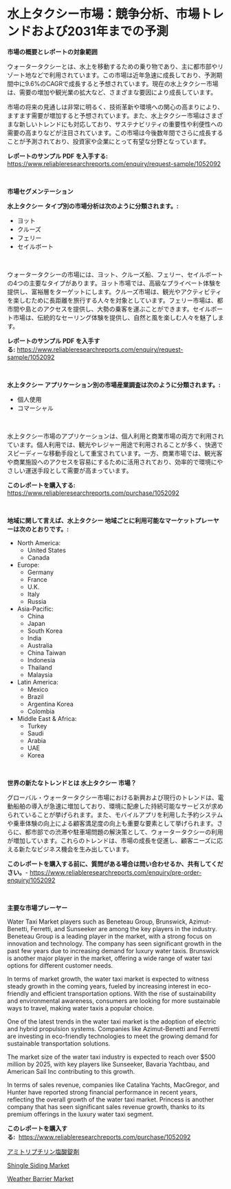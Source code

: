 <p><h1>水上タクシー市場：競争分析、市場トレンドおよび2031年までの予測</h1></p><p><strong>市場の概要とレポートの対象範囲</strong></p>
<p><p>ウォータータクシーとは、水上を移動するための乗り物であり、主に都市部やリゾート地などで利用されています。この市場は近年急速に成長しており、予測期間中に9.6%のCAGRで成長すると予想されています。現在の水上タクシー市場は、需要の増加や観光業の拡大など、さまざまな要因により成長しています。</p><p>市場の将来の見通しは非常に明るく、技術革新や環境への関心の高まりにより、ますます需要が増加すると予想されています。また、水上タクシー市場はさまざまな新しいトレンドにも対応しており、サステナビリティの重要性や利便性への需要の高まりなどが注目されています。この市場は今後数年間でさらに成長することが予測されており、投資家や企業にとって有望な分野となっています。</p></p>
<p><strong>レポートのサンプル PDF を入手する:</strong> <a href="https://www.reliableresearchreports.com/enquiry/request-sample/1052092">https://www.reliableresearchreports.com/enquiry/request-sample/1052092</a></p>
<p>&nbsp;</p>
<p><strong>市場セグメンテーション</strong></p>
<p><strong>水上タクシー タイプ別の市場分析は次のように分類されます。:</strong></p>
<p><ul><li>ヨット</li><li>クルーズ</li><li>フェリー</li><li>セイルボート</li></ul></p>
<p>&nbsp;</p>
<p><p>ウォータータクシーの市場には、ヨット、クルーズ船、フェリー、セイルボートの4つの主要なタイプがあります。ヨット市場では、高級なプライベート体験を提供し、富裕層をターゲットにします。クルーズ市場は、観光やアクティビティを楽しむために長距離を旅行する人々を対象としています。フェリー市場は、都市間や島とのアクセスを提供し、大勢の乗客を運ぶことができます。セイルボート市場は、伝統的なセーリング体験を提供し、自然と風を楽しむ人々を魅了します。</p></p>
<p><strong>レポートのサンプル PDF を入手する:</strong>&nbsp;<a href="https://www.reliableresearchreports.com/enquiry/request-sample/1052092">https://www.reliableresearchreports.com/enquiry/request-sample/1052092</a></p>
<p>&nbsp;</p>
<p><strong> 水上タクシー アプリケーション別の市場産業調査は次のように分類されます。:</strong></p>
<p><ul><li>個人使用</li><li>コマーシャル</li></ul></p>
<p>&nbsp;</p>
<p><p>水上タクシー市場のアプリケーションは、個人利用と商業市場の両方で利用されています。個人利用では、観光やレジャー用途で利用されることが多く、快適でスピーディーな移動手段として重宝されています。一方、商業市場では、観光客や商業施設へのアクセスを容易にするために活用されており、効率的で環境にやさしい運送手段として需要が高まっています。</p></p>
<p><strong>このレポートを購入する:</strong>&nbsp; <a href="https://www.reliableresearchreports.com/purchase/1052092">https://www.reliableresearchreports.com/purchase/1052092</a></p>
<p>&nbsp;</p>
<p><strong>地域に関して言えば、水上タクシー 地域ごとに利用可能なマーケットプレーヤーは次のとおりです。:</strong></p>
<p><ul>
    <li>
        North America:
        <ul>
            <li>United States</li>
            <li>Canada</li>
        </ul>
    </li>
    <li>
        Europe:
        <ul>
            <li>Germany</li>
            <li>France</li>
            <li>U.K.</li>
            <li>Italy</li>
            <li>Russia</li>
        </ul>
    </li>
    <li>
        Asia-Pacific:
        <ul>
            <li>China</li>
            <li>Japan</li>
            <li>South Korea</li>
            <li>India</li>
            <li>Australia</li>
            <li>China Taiwan</li>
            <li>Indonesia</li>
            <li>Thailand</li>
            <li>Malaysia</li>
        </ul>
    </li>
    <li>
        Latin America:
        <ul>
            <li>Mexico</li>
            <li>Brazil</li>
            <li>Argentina Korea</li>
            <li>Colombia</li>
        </ul>
    </li>
    <li>
        Middle East & Africa:
        <ul>
            <li>Turkey</li>
            <li>Saudi</li>
            <li>Arabia</li>
            <li>UAE</li>
            <li>Korea</li>
        </ul>
    </li>
    </ul></p>
<p>&nbsp;</p>
<p><strong>世界の新たなトレンドとは 水上タクシー 市場？</strong></p>
<p><p>グローバル・ウォータータクシー市場における新興および現行のトレンドは、電動船舶の導入が急速に増加しており、環境に配慮した持続可能なサービスが求められていることが挙げられます。また、モバイルアプリを利用した予約システムや乗車体験の向上による顧客満足度の向上も重要な要素として挙げられます。さらに、都市部での渋滞や駐車場問題の解決策として、ウォータータクシーの利用が増加しています。これらのトレンドは、市場の成長を促進し、顧客ニーズに応える新たなビジネス機会を生み出しています。</p></p>
<p><strong>このレポートを購入する前に、質問がある場合は問い合わせるか、共有してください。</strong>- <a href="https://www.reliableresearchreports.com/enquiry/pre-order-enquiry/1052092">https://www.reliableresearchreports.com/enquiry/pre-order-enquiry/1052092</a></p>
<p>&nbsp;</p>
<p><strong>主要な市場プレーヤー</strong></p>
<p><p>Water Taxi Market players such as Beneteau Group, Brunswick, Azimut-Benetti, Ferretti, and Sunseeker are among the key players in the industry. Beneteau Group is a leading player in the market, with a strong focus on innovation and technology. The company has seen significant growth in the past few years due to increasing demand for luxury water taxis. Brunswick is another major player in the market, offering a wide range of water taxi options for different customer needs.</p><p>In terms of market growth, the water taxi market is expected to witness steady growth in the coming years, fueled by increasing interest in eco-friendly and efficient transportation options. With the rise of sustainability and environmental awareness, consumers are looking for more sustainable ways to travel, making water taxis a popular choice.</p><p>One of the latest trends in the water taxi market is the adoption of electric and hybrid propulsion systems. Companies like Azimut-Benetti and Ferretti are investing in eco-friendly technologies to meet the growing demand for sustainable transportation solutions.</p><p>The market size of the water taxi industry is expected to reach over $500 million by 2025, with key players like Sunseeker, Bavaria Yachtbau, and American Sail Inc contributing to this growth.</p><p>In terms of sales revenue, companies like Catalina Yachts, MacGregor, and Hunter have reported strong financial performance in recent years, reflecting the overall growth of the water taxi market. Princess is another company that has seen significant sales revenue growth, thanks to its premium offerings in the luxury water taxi segment.</p></p>
<p><strong>このレポートを購入する:</strong>&nbsp;&nbsp;<a href="https://www.reliableresearchreports.com/purchase/1052092">https://www.reliableresearchreports.com/purchase/1052092</a></p>
<p><p><a href="https://medium.com/@alliegrater55/%E3%82%A2%E3%83%9F%E3%83%88%E3%83%AA%E3%83%97%E3%83%81%E3%83%AA%E3%83%B3hcl%E9%8C%A0%E5%B8%82%E5%A0%B4%E3%82%B7%E3%82%A7%E3%82%A2%E3%81%AE%E9%80%B2%E5%8C%96%E3%81%A8%E5%B8%82%E5%A0%B4%E6%88%90%E9%95%B7%E3%83%88%E3%83%AC%E3%83%B3%E3%83%892024%E5%B9%B4%E3%81%8B%E3%82%892031%E5%B9%B4%E3%81%BE%E3%81%A7-a86d0cd0d4d3">アミトリプチリン塩酸錠剤</a></p><p><a href="https://github.com/beatblasta/Market-Research-Report-List-2/blob/main/shingle-siding-market.md">Shingle Siding Market</a></p><p><a href="https://github.com/angelajermaine/Market-Research-Report-List-2/blob/main/weather-barrier-market.md">Weather Barrier Market</a></p></p>